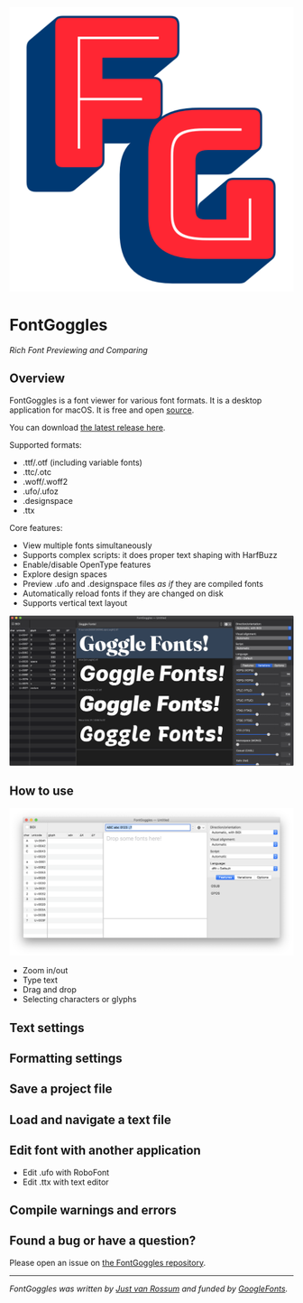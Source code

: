 ![FontGoggles icon](images/icon.png)

# FontGoggles

_Rich Font Previewing and Comparing_

## Overview

FontGoggles is a font viewer for various font formats. It is a desktop
application for macOS. It is free and open [source](https://github.com/justvanrossum/fontgoggles).

You can download [the latest release here](https://github.com/justvanrossum/fontgoggles/releases/latest).

Supported formats:

- .ttf/.otf (including variable fonts)
- .ttc/.otc
- .woff/.woff2
- .ufo/.ufoz
- .designspace
- .ttx

Core features:

- View multiple fonts simultaneously
- Supports complex scripts: it does proper text shaping with HarfBuzz
- Enable/disable OpenType features
- Explore design spaces
- Preview .ufo and .designspace files _as if_ they are compiled fonts
- Automatically reload fonts if they are changed on disk
- Supports vertical text layout

![FontGoggles screenshot](images/screenshot_1.png)

## How to use

![FontGoggles screenshot](images/screenshot_2.png)

- Zoom in/out
- Type text
- Drag and drop
- Selecting characters or glyphs

## Text settings

## Formatting settings

## Save a project file

## Load and navigate a text file

## Edit font with another application

- Edit .ufo with RoboFont
- Edit .ttx with text editor

## Compile warnings and errors

## Found a bug or have a question?

Please open an issue on [the FontGoggles repository](https://github.com/justvanrossum/fontgoggles/issues).

-------------------

*FontGoggles was written by [Just van Rossum](mailto:justvanrossum@gmail.com)
and funded by [GoogleFonts](https://fonts.google.com/).*
